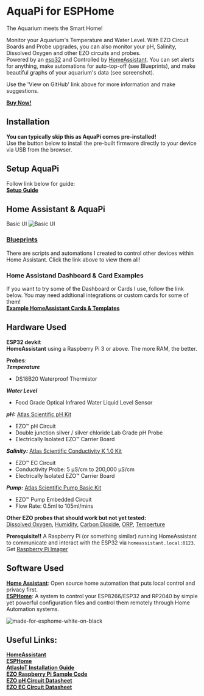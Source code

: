 # AquaPi for ESPHome

The Aquarium meets the Smart Home!  

Monitor your Aquarium's Temperature and Water Level. With EZO Circuit Boards and Probe upgrades, you can also monitor your pH, Salinity, Dissolved Oxygen and other EZO circuits and probes.  
Powered by an [esp32](https://esphome.io/) and Controlled by [HomeAssistant](https://www.home-assistant.io/installation/). You can set alerts for anything, make automations for auto-top-off (see Blueprints), and make beautiful graphs of your aquarium's data (see screenshot).  

Use the 'View on GitHub' link above for more information and make suggestions.  

**[Buy Now!](https://www.capitalcityaquatics.com/store/p/aquapi)**

## Installation
**You can typically skip this as AquaPi comes pre-installed!**  
Use the button below to install the pre-built firmware directly to your device via USB from the browser.

<esp-web-install-button manifest="./manifest.json"></esp-web-install-button>

<script type="module" src="https://unpkg.com/esp-web-tools@9.1.0/dist/web/install-button.js?module"></script>

## Setup AquaPi
Follow link below for guide:  
<a href="https://github.com/TheRealFalseReality/aquapi/wiki/Setup-AquaPi" target="_blank"><b>Setup Guide</b></a>

## Home Assistant & AquaPi
Basic UI
![Basic UI](https://user-images.githubusercontent.com/106857076/236688799-8565d281-13e9-4a98-83ca-60933a509a5e.png)

### [Blueprints](https://github.com/TheRealFalseReality/aquapi/wiki/Blueprints)
There are scripts and automations I created to control other devices within Home Assistant. Click the link above to view them all!

### Home Assistand Dashboard & Card Examples
If you want to try some of the Dashboard or Cards I use, follow the link below. You may need addtional integrations or custom cards for some of them!  
<a href="https://github.com/TheRealFalseReality/aquapi/tree/main/Example%20HomeAssistant%20Cards%20%26%20Templates" target="_blank"><b>Example HomeAssistant Cards & Templates</b></a>

## Hardware Used
**ESP32 devkit**   
**HomeAssistant** using a Raspberry Pi 3 or above. The more RAM, the better.  

**Probes**:  
***Temperature*** 
  - DS18B20 Waterproof Thermistor  
  
***Water Level*** 
  - Food Grade Optical Infrared Water Liquid Level Sensor  
  
***pH:*** [Atlas Scientific pH Kit](https://files.atlas-scientific.com/pH_EZO_Datasheet.pdf)  
  - EZO™ pH Circuit  
  - Double junction silver / silver chloride Lab Grade pH Probe
  - Electrically Isolated EZO™ Carrier Board

***Salinity:*** [Atlas Scientific Conductivity K 1.0 Kit](https://files.atlas-scientific.com/EC_EZO_Datasheet.pdf)  
  - EZO™ EC Circuit  
  - Conductivity Probe: 5 µS/cm to 200,000 µS/cm
  - Electrically Isolated EZO™ Carrier Board

***Pump:*** [Atlas Scientific Pump Basic Kit](https://files.atlas-scientific.com/EZO_PMP_Datasheet.pdf)  
  - EZO™ Pump Embedded Circuit  
  - Flow Rate: 0.5ml to 105ml/mins

**Other EZO probes that should work but not yet tested:**  
[Dissolved Oxygen](https://files.atlas-scientific.com/LG_DO_probe.pdf), [Humidity](https://files.atlas-scientific.com/EZO-HUM-Datasheet.pdf), 
[Carbon Dioxide](https://files.atlas-scientific.com/EZO_CO2_Datasheet.pdf), 
[ORP](https://files.atlas-scientific.com/orp_probe.pdf),
[Temperture](https://files.atlas-scientific.com/EZO_RTD_Datasheet.pdf)

**Prerequisite!!** A Raspberry Pi (or something similar) running HomeAssistant to communicate and interact with the ESP32 via `homeassistant.local:8123`.
Get [Raspberry Pi Imager](https://www.raspberrypi.com/software/)

## Software Used  
[**Home Assistant**](https://www.home-assistant.io/): Open source home automation that puts local control and privacy first.   
[**ESPHome**](https://esphome.io/): A system to control your ESP8266/ESP32 and RP2040 by simple yet powerful configuration files and control them remotely through Home Automation systems.

![made-for-esphome-white-on-black](https://github.com/TheRealFalseReality/aquapi/assets/106857076/c68b7da3-17c9-43bf-b8c7-f44acf63eb28)

## Useful Links:

[**HomeAssistant**](https://www.home-assistant.io/installation/)  
[**ESPHome**](https://esphome.io/)  
[**AtlasIoT Installation Guide**](https://files.atlas-scientific.com/How-to-install-Atlas-iot-software.pdf)  
[**EZO Raspberry Pi Sample Code**](https://files.atlas-scientific.com/pi_sample_code.pdf)   
[**EZO pH Circuit Datasheet**](https://files.atlas-scientific.com/pH_EZO_Datasheet.pdf)  
[**EZO EC Circuit Datasheet**](https://files.atlas-scientific.com/EC_EZO_Datasheet.pdf)  
